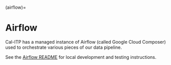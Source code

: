 (airflow)=
# Airflow

Cal-ITP has a managed instance of Airflow (called Google Cloud Composer) used to orchestrate various pieces of our data pipeline.

See the [Airflow README](https://github.com/cal-itp/data-infra/blob/main/airflow/README.md) for local development and testing instructions.
